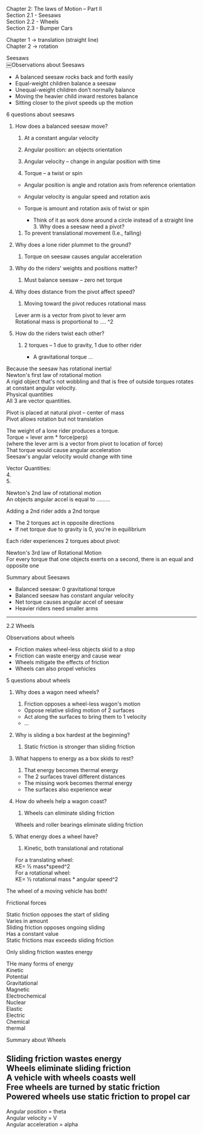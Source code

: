 Chapter 2: The laws of Motion – Part II  
Section 2.1 - Seesaws  
Section 2.2 - Wheels  
Section 2.3 - Bumper Cars
 
Chapter 1 -> translation (straight line)  
Chapter 2 -> rotation
 
Seesaws  
￼Observations about Seesaws

- A balanced seesaw rocks back and forth easily
- Equal-weight children balance a seesaw
- Unequal-weight children don’t normally balance
- Moving the heavier child inward restores balance
- Sitting closer to the pivot speeds up the motion
 
6 questions about seesaws

1. How does a balanced seesaw move?
    
    1. At a constant angular velocity
    
    1. Angular position: an objects orientation
    2. Angular velocity – change in angular position with time
    3. Torque – a twist or spin
    
    - Angular position is angle and rotation axis from reference orientation
    - Angular velocity is angular speed and rotation axis
    - Torque is amount and rotation axis of twist or spin
        
        - Think of it as work done around a circle instead of a straight line 3. Why does a seesaw need a pivot?
    
    1. To prevent translational movement (I.e., falling)
4. Why does a lone rider plummet to the ground?
    
    1. Torque on seesaw causes angular acceleration
5. Why do the riders' weights and positions matter?
    
    1. Must balance seesaw – zero net torque
6. Why does distance from the pivot affect speed?
    
    1. Moving toward the pivot reduces rotational mass
    
    Lever arm is a vector from pivot to lever arm  
    Rotational mass is proportional to …. ^2
    
      
    
7. How do the riders twist each other?
    
    1. 2 torques – 1 due to gravity, 1 due to other rider
        
        - A gravitational torque …
      
    

Because the seesaw has rotational inertia!  
Newton's first law of rotational motion  
A rigid object that's not wobbling and that is free of outside torques rotates at constant angular velocity.  
Physical quantities  
All 3 are vector quantities.
 
Pivot is placed at natural pivot – center of mass  
Pivot allows rotation but not translation
 
The weight of a lone rider produces a torque.  
Torque = lever arm * force(perp)  
(where the lever arm is a vector from pivot to location of force)  
That torque would cause angular acceleration  
Seesaw's angular velocity would change with time
 
Vector Quantities:  
4.  
5.
 
Newton's 2nd law of rotational motion  
An objects angular accel is equal to …......
 
Adding a 2nd rider adds a 2nd torque

- The 2 torques act in opposite directions
- If net torque due to gravity is 0, you're in equilibrium    

Each rider experiences 2 torques about pivot:
 
Newton's 3rd law of Rotational Motion  
For every torque that one objects exerts on a second, there is an equal and opposite one
 
Summary about Seesaws

- Balanced seesaw: 0 gravitational torque
- Balanced seesaw has constant angular velocity
- Net torque causes angular accel of seesaw
- Heavier riders need smaller arms
 
-------------------------------------------------------------------------------------------------------------------------------  
2.2 Wheels
 
Observations about wheels

- Friction makes wheel-less objects skid to a stop
- Friction can waste energy and cause wear
- Wheels mitigate the effects of friction
- Wheels can also propel vehicles
 
5 questions about wheels

1. Why does a wagon need wheels?
    
    1. Friction opposes a wheel-less wagon's motion
      
    
    - Oppose relative sliding motion of 2 surfaces
    - Act along the surfaces to bring them to 1 velocity
    - …
      
    
2. Why is sliding a box hardest at the beginning?
    
    1. Static friction is stronger than sliding friction
3. What happens to energy as a box skids to rest?
    
    1. That energy becomes thermal energy
      
    
    - The 2 surfaces travel different distances
    - The missing work becomes thermal energy
    - The surfaces also experience wear
    
      
    
4. How do wheels help a wagon coast?
    
    1. Wheels can eliminate sliding friction
    
    Wheels and roller bearings eliminate sliding friction
    
5. What energy does a wheel have?
    
    1. Kinetic, both translational and rotational
      
    
    For a translating wheel:  
    KE= ½ mass*speed^2  
    For a rotational wheel:  
    KE= ½ rotational mass * angular speed^2
    

The wheel of a moving vehicle has both!
  
Frictional forces
   

Static friction opposes the start of sliding  
Varies in amount  
Sliding friction opposes ongoing sliding  
Has a constant value  
Static frictions max exceeds sliding friction
   

Only sliding friction wastes energy
 
THe many forms of energy  
Kinetic  
Potential  
Gravitational  
Magnetic  
Electrochemical  
Nuclear  
Elastic  
Electric  
Chemical  
thermal
    
Summary about Wheels
 
Sliding friction wastes energy  
Wheels eliminate sliding friction  
A vehicle with wheels coasts well  
Free wheels are turned by static friction  
Powered wheels use static friction to propel car  
-------------------------------------------------------------------------------------------------------------------------------  
Angular position = theta  
Angular velocity = V  
Angular acceleration = alpha